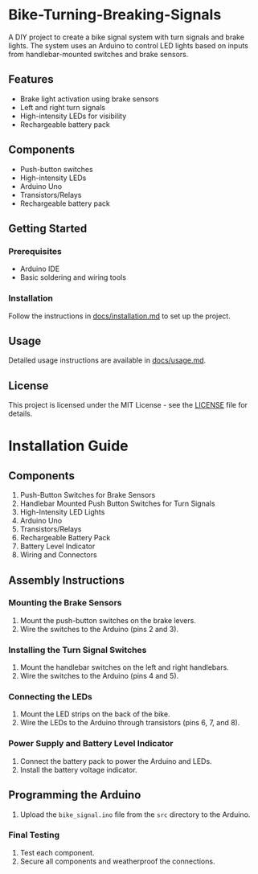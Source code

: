 # Bike-Turning-Breaking-Signals
A DIY project to create a bike signal system with turn signals and brake lights. The system uses an Arduino to control LED lights based on inputs from handlebar-mounted switches and brake sensors.

## Features

- Brake light activation using brake sensors
- Left and right turn signals
- High-intensity LEDs for visibility
- Rechargeable battery pack

## Components

- Push-button switches
- High-intensity LEDs
- Arduino Uno
- Transistors/Relays
- Rechargeable battery pack

## Getting Started

### Prerequisites

- Arduino IDE
- Basic soldering and wiring tools

### Installation

Follow the instructions in [docs/installation.md](docs/installation.md) to set up the project.

## Usage

Detailed usage instructions are available in [docs/usage.md](docs/usage.md).

## License

This project is licensed under the MIT License - see the [LICENSE](LICENSE) file for details.


# Installation Guide

## Components

1. Push-Button Switches for Brake Sensors
2. Handlebar Mounted Push Button Switches for Turn Signals
3. High-Intensity LED Lights
4. Arduino Uno
5. Transistors/Relays
6. Rechargeable Battery Pack
7. Battery Level Indicator
8. Wiring and Connectors

## Assembly Instructions

### Mounting the Brake Sensors

1. Mount the push-button switches on the brake levers.
2. Wire the switches to the Arduino (pins 2 and 3).

### Installing the Turn Signal Switches

1. Mount the handlebar switches on the left and right handlebars.
2. Wire the switches to the Arduino (pins 4 and 5).

### Connecting the LEDs

1. Mount the LED strips on the back of the bike.
2. Wire the LEDs to the Arduino through transistors (pins 6, 7, and 8).

### Power Supply and Battery Level Indicator

1. Connect the battery pack to power the Arduino and LEDs.
2. Install the battery voltage indicator.

## Programming the Arduino

1. Upload the `bike_signal.ino` file from the `src` directory to the Arduino.

### Final Testing

1. Test each component.
2. Secure all components and weatherproof the connections.
